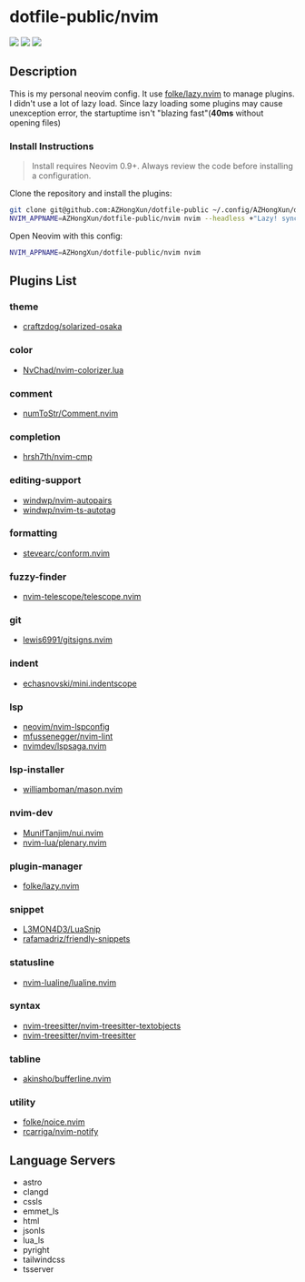 # dotfile-public/nvim

<a href="https://dotfyle.com/AZHongXun/dotfile-public-nvim"><img src="https://dotfyle.com/AZHongXun/dotfile-public-nvim/badges/plugins?style=flat" /></a>
<a href="https://dotfyle.com/AZHongXun/dotfile-public-nvim"><img src="https://dotfyle.com/AZHongXun/dotfile-public-nvim/badges/leaderkey?style=flat" /></a>
<a href="https://dotfyle.com/AZHongXun/dotfile-public-nvim"><img src="https://dotfyle.com/AZHongXun/dotfile-public-nvim/badges/plugin-manager?style=flat" /></a>

## Description
This is my personal neovim config. It use [folke/lazy.nvim](https://dotfyle.com/plugins/folke/lazy.nvim) to manage plugins.</br>
I didn't use a lot of lazy load. Since lazy loading some plugins may cause unexception error, the startuptime isn't "blazing fast"(**40ms** without opening files)
### Install Instructions
 > Install requires Neovim 0.9+. Always review the code before installing a configuration.

Clone the repository and install the plugins:

```sh
git clone git@github.com:AZHongXun/dotfile-public ~/.config/AZHongXun/dotfile-public
NVIM_APPNAME=AZHongXun/dotfile-public/nvim nvim --headless +"Lazy! sync" +qa
```

Open Neovim with this config:

```sh
NVIM_APPNAME=AZHongXun/dotfile-public/nvim nvim
```

## Plugins List

### theme
+ [craftzdog/solarized-osaka](https://github.com/craftzdog/solarized-osaka.nvim)

### color

+ [NvChad/nvim-colorizer.lua](https://dotfyle.com/plugins/NvChad/nvim-colorizer.lua)
### comment

+ [numToStr/Comment.nvim](https://dotfyle.com/plugins/numToStr/Comment.nvim)
### completion

+ [hrsh7th/nvim-cmp](https://dotfyle.com/plugins/hrsh7th/nvim-cmp)
### editing-support

+ [windwp/nvim-autopairs](https://dotfyle.com/plugins/windwp/nvim-autopairs)
+ [windwp/nvim-ts-autotag](https://dotfyle.com/plugins/windwp/nvim-ts-autotag)
### formatting

+ [stevearc/conform.nvim](https://dotfyle.com/plugins/stevearc/conform.nvim)
### fuzzy-finder

+ [nvim-telescope/telescope.nvim](https://dotfyle.com/plugins/nvim-telescope/telescope.nvim)
### git

+ [lewis6991/gitsigns.nvim](https://dotfyle.com/plugins/lewis6991/gitsigns.nvim)
### indent

+ [echasnovski/mini.indentscope](https://dotfyle.com/plugins/echasnovski/mini.indentscope)
### lsp

+ [neovim/nvim-lspconfig](https://dotfyle.com/plugins/neovim/nvim-lspconfig)
+ [mfussenegger/nvim-lint](https://dotfyle.com/plugins/mfussenegger/nvim-lint)
+ [nvimdev/lspsaga.nvim](https://dotfyle.com/plugins/nvimdev/lspsaga.nvim)
### lsp-installer

+ [williamboman/mason.nvim](https://dotfyle.com/plugins/williamboman/mason.nvim)
### nvim-dev

+ [MunifTanjim/nui.nvim](https://dotfyle.com/plugins/MunifTanjim/nui.nvim)
+ [nvim-lua/plenary.nvim](https://dotfyle.com/plugins/nvim-lua/plenary.nvim)
### plugin-manager

+ [folke/lazy.nvim](https://dotfyle.com/plugins/folke/lazy.nvim)
### snippet

+ [L3MON4D3/LuaSnip](https://dotfyle.com/plugins/L3MON4D3/LuaSnip)
+ [rafamadriz/friendly-snippets](https://dotfyle.com/plugins/rafamadriz/friendly-snippets)
### statusline

+ [nvim-lualine/lualine.nvim](https://dotfyle.com/plugins/nvim-lualine/lualine.nvim)
### syntax

+ [nvim-treesitter/nvim-treesitter-textobjects](https://dotfyle.com/plugins/nvim-treesitter/nvim-treesitter-textobjects)
+ [nvim-treesitter/nvim-treesitter](https://dotfyle.com/plugins/nvim-treesitter/nvim-treesitter)
### tabline

+ [akinsho/bufferline.nvim](https://dotfyle.com/plugins/akinsho/bufferline.nvim)
### utility

+ [folke/noice.nvim](https://dotfyle.com/plugins/folke/noice.nvim)
+ [rcarriga/nvim-notify](https://dotfyle.com/plugins/rcarriga/nvim-notify)
## Language Servers

+ astro
+ clangd
+ cssls
+ emmet_ls
+ html
+ jsonls
+ lua_ls
+ pyright
+ tailwindcss
+ tsserver
